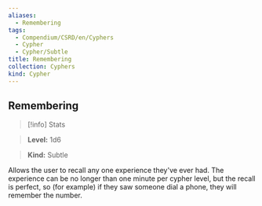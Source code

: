```yaml
---
aliases:
  - Remembering
tags:
  - Compendium/CSRD/en/Cyphers
  - Cypher
  - Cypher/Subtle
title: Remembering
collection: Cyphers
kind: Cypher
---
```

## Remembering    
>[!info] Stats    
> **Level:** 1d6    
> **Kind:** Subtle  
    
Allows the user to recall any one experience they've ever had. The experience can be no longer than one minute per cypher level, but the recall is perfect, so (for example) if they saw someone dial a phone, they will remember the number.